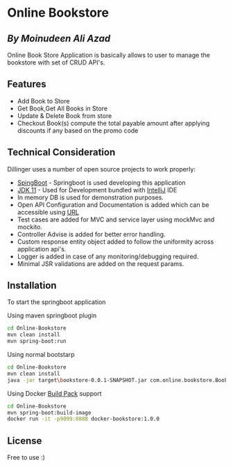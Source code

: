 # Online Bookstore
## _By Moinudeen Ali Azad_

Online Book Store Application is basically allows to user to manage the bookstore with set of CRUD API's.

## Features

- Add Book to Store
- Get Book,Get All Books in Store
- Update & Delete Book from store
- Checkout Book(s) compute the total payable amount after applying discounts if any based on the promo code

## Technical Consideration

Dillinger uses a number of open source projects to work properly:

- [SpingBoot](https://spring.io/projects/spring-boot) - Springboot is used developing this application
- [JDK 11](https://jdk.java.net/11/) - Used for Development bundled with [IntelliJ](https://www.jetbrains.com/idea/) IDE
- In memory DB is used for demonstration purposes.
- Open API Configuration and Documentation is added which can be accessible using [URL](http://localhost:8080/swagger-ui.html) 
- Test cases are added for MVC and service layer using mockMvc and mockito.
- Controller Advise is added for better error handling.
- Custom response entity object added to follow the uniformity across application api's.
- Logger is added in case of any monitoring/debugging required.
- Minimal JSR validations are added on the request params.

## Installation

To start the springboot application

Using maven springboot plugin
```sh
cd Online-Bookstore
mvn clean install
mvn spring-boot:run
```

Using normal bootstarp

```sh
cd Online-Bookstore
mvn clean install
java -jar target\bookstore-0.0.1-SNAPSHOT.jar com.online.bookstore.BookstoreApplication
```

Using Docker [Build Pack](https://buildpacks.io/) support
```sh
cd Online-Bookstore
mvn spring-boot:build-image
docker run -it -p9099:8888 docker-bookstore:1.0.0
```


## License

Free to use :)